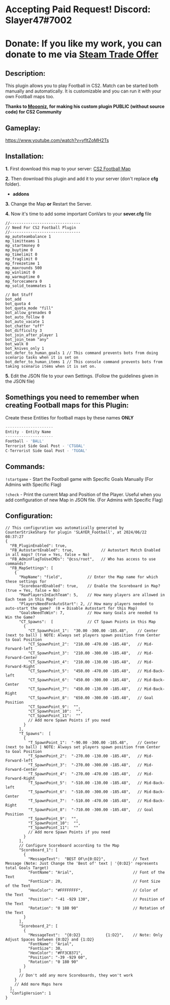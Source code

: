 # Accepting Paid Request! Discord: Slayer47#7002
# Donate: If you like my work, you can donate to me via [Steam Trade Offer](https://bit.ly/3qDpgPd)

## Description:
This plugin allows you to play Football in CS2. Match can be started both manually and automatically. It is customizable and you can run it with your own Football maps too.

**Thanks to [Moooniz](https://github.com/MooonizYT), for making his custom plugin PUBLIC (without source code)  for CS2 Community**

## Gameplay:
https://www.youtube.com/watch?v=yfltZoMH2Ts

## Installation:
**1.** First download this map to your server: [CS2 Football Map](https://steamcommunity.com/sharedfiles/filedetails/?id=3238565662) 

**2.** Then download this plugin and add it to your server (don't replace **cfg** folder).
- **addons**

**3.** Change the Map **or** Restart the Server.

**4.** Now it's time to add some important ConVars to your **sever.cfg** file
```
//-------------------------------
// Need For CS2 Football Plugin
//-------------------------------
mp_autoteambalance 1
mp_limitteams 1
mp_startmoney 0
mp_buytime 0
mp_timelimit 0
mp_fraglimit 0
mp_freezetime 1
mp_maxrounds 500
mp_winlimit 0
mp_warmuptime 0
mp_forcecamera 0 
mp_solid_teammates 1

// Bot Stuff
bot_add
bot_quota 4
bot_quota_mode "fill" 
bot_allow_grenades 0
bot_auto_follow 0
bot_auto_vacate 1
bot_chatter "off"
bot_difficulty 3
bot_join_after_player 1
bot_join_team "any"
bot_walk 0
bot_knives_only 1
bot_defer_to_human_goals 1 // This command prevents bots from doing scenario tasks when it is set on
bot_defer_to_human_items 1 // This console command prevents bots from taking scenario items when it is set on.

```

**5.** Edit the JSON file to your own Settings. (Follow the guidelines given in the JSON file)


## Somethings you need to remember when creating Football maps for this Plugin:
Create these Entities for football maps by these names **ONLY**

```js
---------------------
Entity - Entity Name
---------------------
Football - 'BALL'
Terrorist Side Goal Post - 'CTGOAL'
C-Terrorist Side Goal Post - 'TGOAL'
```


## Commands:
`!startgame` - Start the Football game with Specific Goals Manually (For Admins with Specific Flag)

`!check` - Print the current Map and Position of the Player. Useful when you add configuration of new Map in JSON file. (For Admins with Specific Flag)

## Configuration:
```
// This configuration was automatically generated by CounterStrikeSharp for plugin 'SLAYER_Football', at 2024/06/22 08:37:27
{
  "FB_PluginEnabled": true,
  "FB_AutostartEnabled": true,            // Autostart Match Enabled in all maps? (true = Yes, false = No)
  "FB_AdminFlagToUseCMDs": "@css/root",   // Who has access to use commands?
  "FB_MapSettings": [
    {
      "MapName": "field",           // Enter the Map name for which these settings for
      "ScoreboardEnabled": true,    // Enable the Scoreboard in Map? (true = Yes, false = No)
      "MaxPlayersInEachTeam": 5,    // How many players are allowed in Each team in this Map?
      "PlayersNeedForAutoStart": 2, // How many players needed to auto-start the game?  (0 = Disable Autostart for this Map)
      "GoalsNeedToWin": 7,          // How many Goals are needed to Win the Game?
      "CT_Spawns":  [               // CT Spawn Points in this Map
        {
          "CT_SpawnPoint_1":  "30.00 -300.00 -185.48",    // Center (next to ball) | NOTE: Always set players spawn position from Center to Goal Position
          "CT_SpawnPoint_2":  "210.00 -470.00 -185.48",   // Mid-Forward-left
          "CT_SpawnPoint_3":  "210.00 -300.00 -185.48",   // Mid-Forward-Center
          "CT_SpawnPoint_4":  "210.00 -130.00 -185.48",   // Mid-Forward-Right
          "CT_SpawnPoint_5":  "450.00 -470.00 -185.48",   // Mid-Back-left
          "CT_SpawnPoint_6":  "450.00 -300.00 -185.48",   // Mid-Back-Center
          "CT_SpawnPoint_7":  "450.00 -130.00 -185.48",   // Mid-Back-Right
          "CT_SpawnPoint_8":  "650.00 -300.00 -185.48",   // Goal Position
          "CT_SpawnPoint_9":  "",
          "CT_SpawnPoint_10":  "",
          "CT_SpawnPoint_11":  ""
          // Add more Spawn Points if you need
        }
      ],
      "T_Spawns":  [
        {
          "T_SpawnPoint_1":  "-90.00 -300.00 -185.48",    // Center (next to ball) | NOTE: Always set players spawn position from Center to Goal Position
          "T_SpawnPoint_2":  "-270.00 -130.00 -185.48",   // Mid-Forward-left
          "T_SpawnPoint_3":  "-270.00 -300.00 -185.48",   // Mid-Forward-Center
          "T_SpawnPoint_4":  "-270.00 -470.00 -185.48",   // Mid-Forward-Right
          "T_SpawnPoint_5":  "-510.00 -130.00 -185.48",   // Mid-Back-left
          "T_SpawnPoint_6":  "-510.00 -300.00 -185.48",   // Mid-Back-Center
          "T_SpawnPoint_7":  "-510.00 -470.00 -185.48",   // Mid-Back-Right
          "T_SpawnPoint_8":  "-710.00 -300.00 -185.48",   // Goal Position
          "T_SpawnPoint_9":  "",
          "T_SpawnPoint_10":  "",
          "T_SpawnPoint_11":  ""
          // Add more Spawn Points if you need
        }
      ],
      // Configure Scoreboard according to the Map
      "Scoreboard_1": [
        {
          "MessageText":  "BEST OF\n{0:D2}",            // Text Message (Note: Just Change the 'Best of' text | '{0:D2}' represents total Goals Target)
          "FontName": "Arial",                          // Font of the Text
          "FontSize": 20,                               // Font Size of the Text
          "HexColor": "#FFFFFFFF",                      // Color of the Text
          "Position": "-41 -929 130",                   // Position of the Text
          "Rotation": "0 180 90"                        // Rotation of the Text
        }
      ],
      "Scoreboard_2": [
        {
          "MessageText":  "{0:D2}           {1:D2}",    // Note: Only Adjust Spaces between {0:D2} and {1:D2}
          "FontName": "Arial",
          "FontSize": 30,
          "HexColor": "#FF3CB371",
          "Position": "-39 -929 60",
          "Rotation": "0 180 90"
        }
      ]
      // Don't add any more Scoreboards, they won't work
    }
    // Add more Maps here
  ],
  "ConfigVersion": 1
}
```
